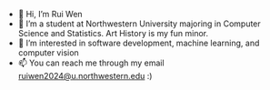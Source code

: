 - 👋 Hi, I’m Rui Wen
- 🌱 I’m a student at Northwestern University majoring in Computer Science and Statistics. Art History is my fun minor. 
- 👀 I’m interested in software development, machine learning, and computer vision
- 📫 You can reach me through my email ruiwen2024@u.northwestern.edu :)

<!---
Ruiiw/Ruiiw is a ✨ special ✨ repository because its `README.md` (this file) appears on your GitHub profile.
You can click the Preview link to take a look at your changes.
--->

